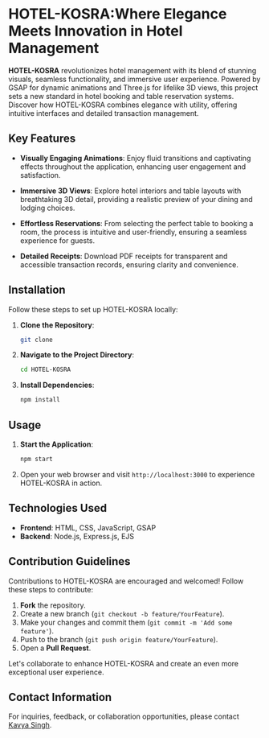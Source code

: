 # HOTEL-KOSRA:Where Elegance Meets Innovation in Hotel Management

**HOTEL-KOSRA** revolutionizes hotel management with its blend of stunning visuals, seamless functionality, and immersive user experience. Powered by GSAP for dynamic animations and Three.js for lifelike 3D views, this project sets a new standard in hotel booking and table reservation systems. Discover how HOTEL-KOSRA combines elegance with utility, offering intuitive interfaces and detailed transaction management.

## Key Features

- **Visually Engaging Animations**: Enjoy fluid transitions and captivating effects throughout the application, enhancing user engagement and satisfaction.

- **Immersive 3D Views**: Explore hotel interiors and table layouts with breathtaking 3D detail, providing a realistic preview of your dining and lodging choices.

- **Effortless Reservations**: From selecting the perfect table to booking a room, the process is intuitive and user-friendly, ensuring a seamless experience for guests.

- **Detailed Receipts**: Download PDF receipts for transparent and accessible transaction records, ensuring clarity and convenience.

## Installation

Follow these steps to set up HOTEL-KOSRA locally:

1. **Clone the Repository**:
    ```bash
    git clone 
    ```

2. **Navigate to the Project Directory**:
    ```bash
    cd HOTEL-KOSRA
    ```

3. **Install Dependencies**:
    ```bash
    npm install
    ```

## Usage

1. **Start the Application**:
    ```bash
    npm start
    ```

2. Open your web browser and visit `http://localhost:3000` to experience HOTEL-KOSRA in action.

## Technologies Used

- **Frontend**: HTML, CSS, JavaScript, GSAP
- **Backend**: Node.js, Express.js, EJS

## Contribution Guidelines

Contributions to HOTEL-KOSRA are encouraged and welcomed! Follow these steps to contribute:

1. **Fork** the repository.
2. Create a new branch (`git checkout -b feature/YourFeature`).
3. Make your changes and commit them (`git commit -m 'Add some feature'`).
4. Push to the branch (`git push origin feature/YourFeature`).
5. Open a **Pull Request**.

Let's collaborate to enhance HOTEL-KOSRA and create an even more exceptional user experience.

## Contact Information

For inquiries, feedback, or collaboration opportunities, please contact [Kavya Singh](https://www.linkedin.com/in/kavya-singh-690888292/).

